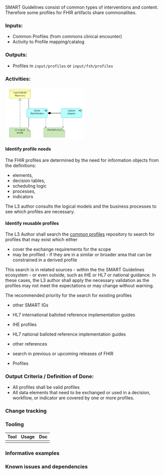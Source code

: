 SMART Guidelines consist of common types of interventions and content. 
Therefore some profiles for FHIR artifacts share commonalities. 

### **Inputs:** 

* Common Profiles (from commons clinical encounter)
* Activity to Profile mapping/catalog


### **Outputs:**
* Profiles in `input/profiles` or `input/fsh/profiles`


### **Activities:**

<img src="./process_process.png" style="width:50%"/>
<br clear="all"/>


#### Identify profile needs
The FHIR profiles are determined by the need for information objects from the definitions:
* elements, 
* decision tables, 
* scheduling logic
* processes, 
* indicators

The L3 author consults the logical models and the business processes to see which profiles are necessary.

#### Identify reusable profiles
The L3 Author shall search the [common profiles](commonprofiles.html) repository to search for profiles that 
may exist which either 
* cover the exchange requirements for the scope
* may be profiled - if they are in a similar or broader area that can be constrained in a derived profile

This search is in related sources - within the the SMART Guidelines ecosystem - or even outside, such as IHE or HL7 or national guidance. In these cases, 
the L3 author shall apply the necessary validation as the profiles may not meet the expectations or may change without warning.

The recommended priority for the search for existing profiles
  * other SMART IGs
  * HL7 international balloted reference implementation guides
  * IHE profiles
  * HL7 national balloted reference implementation guides
  * other references
* search in previous or upcoming releases of FHIR 


* Profiles 


### **Output Criteria / Definition of Done:**

* All profiles shall be valid profiles
* All data elements that need to be exchanged or used in a decision, workflow, or indicator are covered by one or more profiles.


### **Change tracking**

### **Tooling**

| Tool | Usage | Doc |
| --- | ---| ---| 
|  | |  |


### **Informative examples**


### **Known issues and dependencies**



